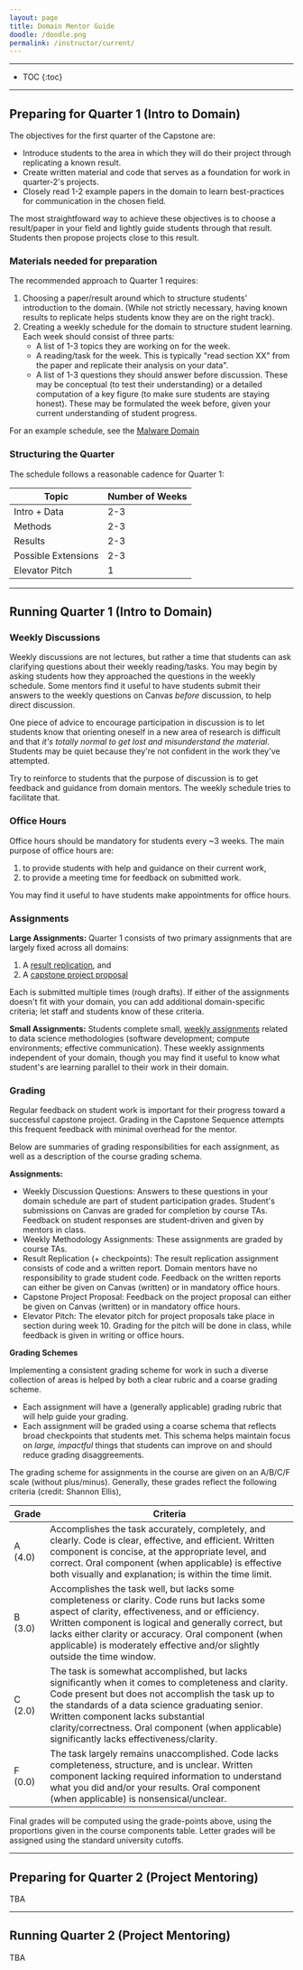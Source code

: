 ```yaml
---
layout: page
title: Domain Mentor Guide
doodle: /doodle.png
permalink: /instructor/current/
---
```


---
* TOC
{:toc}

---

## Preparing for Quarter 1 (Intro to Domain)

The objectives for the first quarter of the Capstone are:
* Introduce students to the area in which they will do their
  project through replicating a known result.
* Create written material and code that serves as a foundation for
  work in quarter-2's projects.
* Closely read 1-2 example papers in the domain to learn
  best-practices for communication in the chosen field.

The most straightfoward way to achieve these objectives is to choose a
result/paper in your field and lightly guide students through that
result. Students then propose projects close to this result.

### Materials needed for preparation

The recommended approach to Quarter 1 requires:
1. Choosing a paper/result around which to structure students'
   introduction to the domain. (While not strictly necessary, having
   known results to replicate helps students know they are on the
   right track).
2. Creating a weekly schedule for the domain to structure student
   learning. Each week should consist of three parts:
   - A list of 1-3 topics they are working on for the week.
   - A reading/task for the week. This is typically "read section XX"
     from the paper and replicate their analysis on your data".
   - A list of 1-3 questions they should answer before
     discussion. These may be conceptual (to test their understanding)
     or a detailed computation of a key figure (to make sure students
     are staying honest). These may be formulated the week before,
     given your current understanding of student progress.

For an example schedule, see the [Malware
Domain](https://afraenkel.github.io/capstone-malware-domain)

### Structuring the Quarter

The schedule follows a reasonable cadence for Quarter 1:

|Topic|Number of Weeks|
|---|---|
|Intro + Data|2-3|
|Methods|2-3|
|Results|2-3|
|Possible Extensions|2-3|
|Elevator Pitch|1|


---

## Running Quarter 1 (Intro to Domain)

### Weekly Discussions

Weekly discussions are not lectures, but rather a time that students
can ask clarifying questions about their weekly reading/tasks. You may
begin by asking students how they approached the questions in the
weekly schedule. Some mentors find it useful to have students submit
their answers to the weekly questions on Canvas *before* discussion,
to help direct discussion.

One piece of advice to encourage participation in discussion is to let
students know that orienting oneself in a new area of research is
difficult and that *it's totally normal to get lost and misunderstand
the material*. Students may be quiet because they're not confident in
the work they've attempted. 

Try to reinforce to students that the purpose of discussion is to get
feedback and guidance from domain mentors. The weekly schedule tries
to facilitate that.

### Office Hours

Office hours should be mandatory for students every ~3 weeks. The main
purpose of office hours are:
1. to provide students with help and guidance on their current work,
2. to provide a meeting time for feedback on submitted work.

You may find it useful to have students make appointments for office hours.

### Assignments

**Large Assignments:** Quarter 1 consists of two primary assignments
that are largely fixed across all domains:
1. A [result replication](/student/assignments#result-replication), and
2. A [capstone project proposal](/student/assignments#project-proposal)

Each is submitted multiple times (rough drafts). If either of the
assignments doesn't fit with your domain, you can add additional
domain-specific criteria; let staff and students know of these
criteria.

**Small Assignments:** Students complete small, [weekly assignments](/student/assignments#methodology-assignments)
related to data science methodologies (software development; compute
environments; effective communication). These weekly assignments
independent of your domain, though you may find it useful to know what
student's are learning parallel to their work in their domain.

### Grading

Regular feedback on student work is important for their progress
toward a successful capstone project. Grading in the Capstone Sequence
attempts this frequent feedback with minimal overhead for the mentor.

Below are summaries of grading responsibilities for each assignment,
as well as a description of the course grading schema.

**Assignments:**

* Weekly Discussion Questions: Answers to these questions in your
  domain schedule are part of student participation grades. Student's
  submissions on Canvas are graded for completion by course
  TAs. Feedback on student responses are student-driven and given by
  mentors in class.
* Weekly Methodology Assignments: These assignments are graded by
  course TAs.
* Result Replication (+ checkpoints): The result replication
  assignment consists of code and a written report. Domain mentors
  have no responsibility to grade student code. Feedback on the
  written reports can either be given on Canvas (written) or in
  mandatory office hours.
* Capstone Project Proposal: Feedback on the project proposal can
  either be given on Canvas (written) or in mandatory office hours.
* Elevator Pitch: The elevator pitch for project proposals take place
  in section during week 10. Grading for the pitch will be done in
  class, while feedback is given in writing or office hours.

**Grading Schemes**

Implementing a consistent grading scheme for work in such a diverse
collection of areas is helped by both a clear rubric and a coarse
grading scheme.

* Each assignment will have a (generally applicable) grading rubric
  that will help guide your grading. 
* Each assignment will be graded using a coarse schema that reflects
  broad checkpoints that students met. This schema helps maintain
  focus on *large, impactful* things that students can improve on and
  should reduce grading disaggreements.
  
The grading scheme for assignments in the course are given on an
A/B/C/F scale (without plus/minus). Generally, these grades reflect
the following criteria (credit: Shannon Ellis),

|Grade|Criteria|
|---|---|
|A (4.0) |Accomplishes the task accurately, completely, and clearly. Code is clear, effective, and efficient. Written component is concise, at the appropriate level, and correct. Oral component (when applicable) is effective both visually and explanation; is within the time limit. |
|B (3.0) |Accomplishes the task well, but lacks some completeness or clarity. Code runs but lacks some aspect of clarity, effectiveness, and or efficiency. Written component is logical and generally correct, but lacks either clarity or accuracy. Oral component (when applicable) is moderately effective and/or slightly outside the time window. |
|C (2.0) |The task is somewhat accomplished, but lacks significantly when it comes to completeness and clarity. Code present but does not accomplish the task up to the standards of a data science graduating senior. Written component lacks substantial clarity/correctness. Oral component (when applicable) significantly lacks effectiveness/clarity. |
|F (0.0) |The task largely remains unaccomplished. Code lacks completeness, structure, and is unclear. Written component lacking required information to understand what you did and/or your results. Oral component (when applicable) is nonsensical/unclear. |


Final grades will be computed using the grade-points above, using the
proportions given in the course components table. Letter grades will
be assigned using the standard university cutoffs.

---

## Preparing for Quarter 2 (Project Mentoring)

TBA

---

## Running Quarter 2 (Project Mentoring)

TBA
